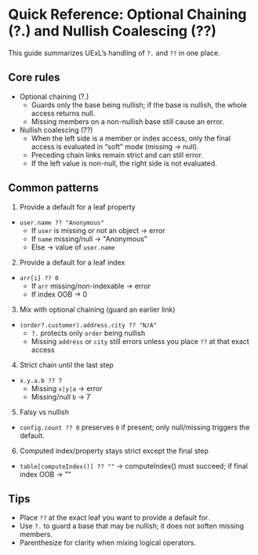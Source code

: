 # Quick Reference: Optional Chaining (?.) and Nullish Coalescing (??)

This guide summarizes UExL’s handling of `?.` and `??` in one place.

## Core rules

- Optional chaining (?.)
  - Guards only the base being nullish; if the base is nullish, the whole access returns null.
  - Missing members on a non-nullish base still cause an error.
- Nullish coalescing (??)
  - When the left side is a member or index access, only the final access is evaluated in “soft” mode (missing → null).
  - Preceding chain links remain strict and can still error.
  - If the left value is non-null, the right side is not evaluated.

## Common patterns

1) Provide a default for a leaf property
- `user.name ?? "Anonymous"`
  - If `user` is missing or not an object → error
  - If `name` missing/null → "Anonymous"
  - Else → value of `user.name`

2) Provide a default for a leaf index
- `arr[i] ?? 0`
  - If `arr` missing/non-indexable → error
  - If index OOB → 0

3) Mix with optional chaining (guard an earlier link)
- `(order?.customer).address.city ?? "N/A"`
  - `?.` protects only `order` being nullish
  - Missing `address` or `city` still errors unless you place `??` at that exact access

4) Strict chain until the last step
- `x.y.a.b ?? 7`
  - Missing `x|y|a` → error
  - Missing/null `b` → 7

5) Falsy vs nullish
- `config.count ?? 0` preserves `0` if present; only null/missing triggers the default.

6) Computed index/property stays strict except the final step
- `table[computeIndex()] ?? ""` → computeIndex() must succeed; if final index OOB → ""

## Tips

- Place `??` at the exact leaf you want to provide a default for.
- Use `?.` to guard a base that may be nullish; it does not soften missing members.
- Parenthesize for clarity when mixing logical operators.
